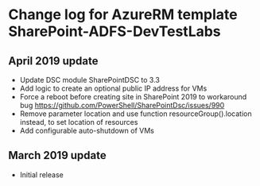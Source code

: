 # Change log for AzureRM template SharePoint-ADFS-DevTestLabs

## April 2019 update

* Update DSC module SharePointDSC to 3.3
* Add logic to create an optional public IP address for VMs
* Force a reboot before creating site in SharePoint 2019 to workaround bug https://github.com/PowerShell/SharePointDsc/issues/990
* Remove parameter location and use function resourceGroup().location instead, to set location of resources
* Add configurable auto-shutdown of VMs

## March 2019 update

* Initial release
